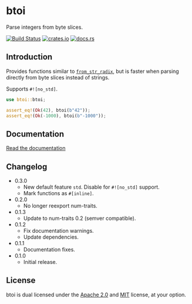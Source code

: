 btoi
====

Parse integers from byte slices.

[![Build Status](https://travis-ci.org/niklasf/rust-btoi.svg?branch=master)](https://travis-ci.org/niklasf/rust-btoi)
[![crates.io](https://img.shields.io/crates/v/btoi.svg)](https://crates.io/crates/btoi)
[![docs.rs](https://docs.rs/btoi/badge.svg)](https://crates.io/btoi)

Introduction
------------

Provides functions similar to [`from_str_radix`](https://doc.rust-lang.org/std/primitive.u32.html#method.from_str_radix),
but is faster when parsing directly from byte slices instead of strings.

Supports `#![no_std]`.

```rust
use btoi::btoi;

assert_eq!(Ok(42), btoi(b"42"));
assert_eq!(Ok(-1000), btoi(b"-1000"));
```

Documentation
-------------

[Read the documentation](https://docs.rs/btoi)

Changelog
---------

* 0.3.0
  - New default feature `std`. Disable for `#![no_std]` support.
  - Mark functions as `#[inline]`.
* 0.2.0
  - No longer reexport num-traits.
* 0.1.3
  - Update to num-traits 0.2 (semver compatible).
* 0.1.2
  - Fix documentation warnings.
  - Update dependencies.
* 0.1.1
  - Documentation fixes.
* 0.1.0
  - Initial release.

License
-------

btoi is dual licensed under the [Apache 2.0](http://www.apache.org/licenses/LICENSE-2.0)
and [MIT](http://opensource.org/licenses/MIT) license, at your option.
